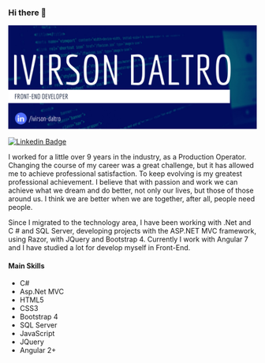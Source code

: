 ### Hi there 👋

[![Hello 👋🏻](https://github.com/ivirson/ivirson/blob/master/banner_ivirson.png)](https://www.linkedin.com/in/ivirson-daltro/)


[![Linkedin Badge](https://img.shields.io/badge/-Add&nbsp;Me-blue?style=flat-square&logo=Linkedin&logoColor=white&link=https://www.linkedin.com/in/ivirson-daltro/)](https://www.linkedin.com/in/ivirson-daltro/)

I worked for a little over 9 years in the industry, as a Production Operator.
Changing the course of my career was a great challenge, but it has allowed me to achieve professional satisfaction. To keep evolving is my greatest professional achievement. 
I believe that with passion and work we can achieve what we dream and do better, not only our lives, but those of those around us. I think we are better when we are together, after all, people need people. 

<!-- Trabalhei durante pouco mais de 9 anos na indústria, como Operador de Produção.
Mudar o rumo da carreira foi um desafio muito grande, mas que me tem permitido alcançar a satisfação profissional. Seguir evoluindo é minha maior conquista profissional. 
Acredito que com paixão e trabalho podemos alcançar o que sonhamos e fazer melhor, não somente a nossa vida, mas a daqueles que nos cercam. Penso que somos melhores quando estamos juntos, afinal, pessoas precisam de pessoas. -->

Since I migrated to the technology area, I have been working with .Net and C # and SQL Server, developing projects with the ASP.NET MVC framework, using Razor, with JQuery and Bootstrap 4. Currently I work with Angular 7 and I have studied a lot for develop myself in Front-End.

<!-- Desde que migrei para a área de tecnologia, venho trabalhando com .Net e C# e SQL Server, desenvolvendo projetos com o framework ASP.NET MVC, utilizando o Razor, com JQuery e Bootstrap 4. Atualmente trabalho com Angular 7 e tenho estudado bastante para desenvolver-me em Front-End. -->

#### Main Skills

- C#
- Asp.Net MVC
- HTML5
- CSS3
- Bootstrap 4
- SQL Server
- JavaScript
- JQuery
- Angular 2+
